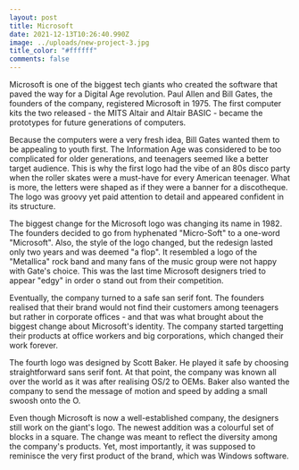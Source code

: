 ```yaml
---
layout: post
title: Microsoft
date: 2021-12-13T10:26:40.990Z
image: ../uploads/new-project-3.jpg
title_color: "#ffffff"
comments: false
---
```

Microsoft is one of the biggest tech giants who created the software that paved the way for a Digital Age revolution. Paul Allen and Bill Gates, the founders of the company, registered Microsoft in 1975. The first computer kits the two released - the MITS Altair and Altair BASIC - became the prototypes for future generations of computers. 

Because the computers were a very fresh idea, Bill Gates wanted them to be appealing to youth first. The Information Age was considered to be too complicated for older generations, and teenagers seemed like a better target audience. This is why the first logo had the vibe of an 80s disco party when the roller skates were a must-have for every American teenager. What is more, the letters were shaped as if they were a banner for a discotheque. The logo was groovy yet paid attention to detail and appeared confident in its structure. 

The biggest change for the Microsoft logo was changing its name in 1982. The founders decided to go from hyphenated "Micro-Soft" to a one-word "Microsoft". Also, the style of the logo changed, but the redesign lasted only two years and was deemed "a flop". It resembled a logo of the "Metallica" rock band and many fans of the music group were not happy with Gate's choice. This was the last time Microsoft designers tried to appear "edgy" in order o stand out from their competition.

Eventually, the company turned to a safe san serif font. The founders realised that their brand would not find their customers among teenagers but rather in corporate offices - and that was what brought about the biggest change about Microsoft's identity. The company started targetting their products at office workers and big corporations, which changed their work forever. 

The fourth logo was designed by Scott Baker. He played it safe by choosing straightforward sans serif font. At that point, the company was known all over the world as it was after realising OS/2 to OEMs. Baker also wanted the company to send the message of motion and speed by adding a small swoosh onto the O. 

Even though Microsoft is now a well-established company, the designers still work on the giant's logo. The newest addition was a colourful set of blocks in a square. The change was meant to reflect the diversity among the company's products. Yet, most importantly, it was supposed to reminisce the very first product of the brand, which was Windows software.